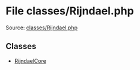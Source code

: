 File classes/Rijndael.php
=========

Source: [classes/Rijndael.php](https://github.com/PrestaShop/PrestaShop/blob/1.6.0.7/classes/Rijndael.php)


Classes
-------

* [RijndaelCore](class.RijndaelCore.md)

